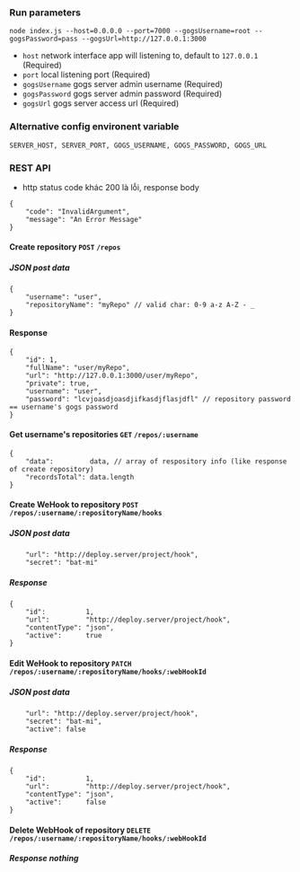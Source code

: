 ### Run parameters
`node index.js --host=0.0.0.0 --port=7000 --gogsUsername=root --gogsPassword=pass --gogsUrl=http://127.0.0.1:3000`
* `host` network interface app will listening to, default to `127.0.0.1` (Required)
* `port` local listening port (Required)
* `gogsUsername` gogs server admin username (Required)
* `gogsPassword` gogs server admin password (Required)
* `gogsUrl` gogs server access url (Required)

### Alternative config environent variable
`SERVER_HOST, SERVER_PORT, GOGS_USERNAME, GOGS_PASSWORD, GOGS_URL`

### REST API
* http status code khác 200 là lỗi, response body
```
{
    "code": "InvalidArgument",
    "message": "An Error Message"
}
```

#### Create repository `POST` `/repos`
##### JSON post data
```
{
    "username": "user",
    "repositoryName": "myRepo" // valid char: 0-9 a-z A-Z - _
}
```
#### Response
```
{
    "id": 1,
    "fullName": "user/myRepo",
    "url": "http://127.0.0.1:3000/user/myRepo",
    "private": true,
    "username": "user",
    "password": "lcvjoasdjoasdjifkasdjflasjdfl" // repository password == username's gogs password
}
```

#### Get username's repositories `GET` `/repos/:username`
```
{
    "data":         data, // array of respository info (like response of create repository)
    "recordsTotal": data.length
}
```

#### Create WeHook to repository `POST` `/repos/:username/:repositoryName/hooks`
##### JSON post data
```
    "url": "http://deploy.server/project/hook",
    "secret": "bat-mi"
```
##### Response
```
{
    "id":          1,
    "url":         "http://deploy.server/project/hook",
    "contentType": "json",
    "active":      true
}
```

#### Edit WeHook to repository `PATCH` `/repos/:username/:repositoryName/hooks/:webHookId`
##### JSON post data
```
    "url": "http://deploy.server/project/hook",
    "secret": "bat-mi",
    "active": false
```
##### Response
```
{
    "id":          1,
    "url":         "http://deploy.server/project/hook",
    "contentType": "json",
    "active":      false
}
```

#### Delete WebHook of repository `DELETE` `/repos/:username/:repositoryName/hooks/:webHookId`
##### Response nothing
